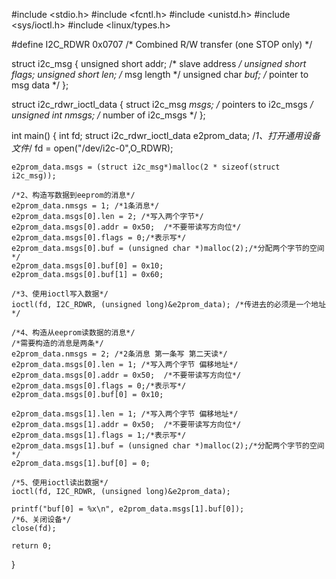 #include <stdio.h>
#include <fcntl.h>
#include <unistd.h>
#include <sys/ioctl.h>
#include <linux/types.h>

#define I2C_RDWR	0x0707	/* Combined R/W transfer (one STOP only) */

struct i2c_msg {
	unsigned short addr;	/* slave address			*/
	unsigned short flags;
	unsigned short len;		/* msg length				*/
	unsigned char *buf;		/* pointer to msg data			*/
};

struct i2c_rdwr_ioctl_data {
	struct i2c_msg *msgs;	/* pointers to i2c_msgs */
	unsigned int nmsgs;			/* number of i2c_msgs */
};

int main()
{
	int fd;
	struct i2c_rdwr_ioctl_data e2prom_data;
	/*1、打开通用设备文件*/
	fd = open("/dev/i2c-0",O_RDWR);

	e2prom_data.msgs = (struct i2c_msg*)malloc(2 * sizeof(struct i2c_msg));

	/*2、构造写数据到eeprom的消息*/
	e2prom_data.nmsgs = 1; /*1条消息*/
	e2prom_data.msgs[0].len = 2; /*写入两个字节*/
	e2prom_data.msgs[0].addr = 0x50;  /*不要带读写方向位*/
	e2prom_data.msgs[0].flags = 0;/*表示写*/
	e2prom_data.msgs[0].buf = (unsigned char *)malloc(2);/*分配两个字节的空间*/
	e2prom_data.msgs[0].buf[0] = 0x10;
	e2prom_data.msgs[0].buf[1] = 0x60;

	/*3、使用ioctl写入数据*/
	ioctl(fd, I2C_RDWR, (unsigned long)&e2prom_data); /*传进去的必须是一个地址*/

	/*4、构造从eeprom读数据的消息*/
	/*需要构造的消息是两条*/
	e2prom_data.nmsgs = 2; /*2条消息 第一条写 第二天读*/
	e2prom_data.msgs[0].len = 1; /*写入两个字节 偏移地址*/
	e2prom_data.msgs[0].addr = 0x50;  /*不要带读写方向位*/
	e2prom_data.msgs[0].flags = 0;/*表示写*/
	e2prom_data.msgs[0].buf[0] = 0x10;

	e2prom_data.msgs[1].len = 1; /*写入两个字节 偏移地址*/
	e2prom_data.msgs[1].addr = 0x50;  /*不要带读写方向位*/
	e2prom_data.msgs[1].flags = 1;/*表示写*/
	e2prom_data.msgs[1].buf = (unsigned char *)malloc(2);/*分配两个字节的空间*/	
	e2prom_data.msgs[1].buf[0] = 0;

	/*5、使用ioctl读出数据*/
	ioctl(fd, I2C_RDWR, (unsigned long)&e2prom_data);

	printf("buf[0] = %x\n", e2prom_data.msgs[1].buf[0]);
	/*6、关闭设备*/
	close(fd);

	return 0;
}